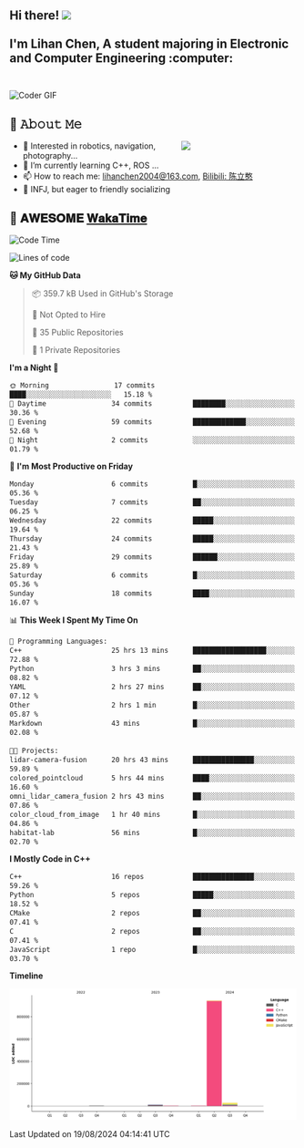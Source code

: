 <h2 align="left">
 <abc>
  <br>Hi there! <img src="https://user-images.githubusercontent.com/42378118/110234147-e3259600-7f4e-11eb-95be-0c4047144dea.gif" width="30"><br>
  <br> I'm Lihan Chen, A student majoring in Electronic and Computer Engineering :computer:<br>
  <br>
 </abc>
</h2>

<img align="center" src="https://media.giphy.com/media/SWoSkN6DxTszqIKEqv/giphy.gif" alt="Coder GIF" width="500">

## :book: 𝙰𝚋𝚘𝚞𝚝 𝙼𝚎

<img align="right" width="40%" src="https://github-readme-stats.vercel.app/api?username=LihanChen2004&show_icons=true&icon_color=CE1D2D&text_color=718096&bg_color=ffffff&hide_title=true" />

- 🌟 Interested in robotics, navigation, photography...
- 🌱 I’m currently learning C++, ROS ... 
- 📫 How to reach me: lihanchen2004@163.com, [Bilibili: 陈立憨](https://space.bilibili.com/170786212)
- 👯 INFJ, but eager to friendly socializing

## 📜 𝐀𝐖𝐄𝐒𝐎𝐌𝐄 [𝐖𝐚𝐤𝐚𝐓𝐢𝐦𝐞](https://github.com/anmol098/waka-readme-stats)

<!--START_SECTION:waka-->
![Code Time](http://img.shields.io/badge/Code%20Time-56%20hrs%2015%20mins-blue)

![Lines of code](https://img.shields.io/badge/From%20Hello%20World%20I%27ve%20Written-983.8%20thousand%20lines%20of%20code-blue)

**🐱 My GitHub Data** 

> 📦 359.7 kB Used in GitHub's Storage 
 > 
> 🚫 Not Opted to Hire
 > 
> 📜 35 Public Repositories 
 > 
> 🔑 1 Private Repositories 
 > 
**I'm a Night 🦉** 

```text
🌞 Morning                17 commits          ████░░░░░░░░░░░░░░░░░░░░░   15.18 % 
🌆 Daytime                34 commits          ████████░░░░░░░░░░░░░░░░░   30.36 % 
🌃 Evening                59 commits          █████████████░░░░░░░░░░░░   52.68 % 
🌙 Night                  2 commits           ░░░░░░░░░░░░░░░░░░░░░░░░░   01.79 % 
```
📅 **I'm Most Productive on Friday** 

```text
Monday                   6 commits           █░░░░░░░░░░░░░░░░░░░░░░░░   05.36 % 
Tuesday                  7 commits           ██░░░░░░░░░░░░░░░░░░░░░░░   06.25 % 
Wednesday                22 commits          █████░░░░░░░░░░░░░░░░░░░░   19.64 % 
Thursday                 24 commits          █████░░░░░░░░░░░░░░░░░░░░   21.43 % 
Friday                   29 commits          ██████░░░░░░░░░░░░░░░░░░░   25.89 % 
Saturday                 6 commits           █░░░░░░░░░░░░░░░░░░░░░░░░   05.36 % 
Sunday                   18 commits          ████░░░░░░░░░░░░░░░░░░░░░   16.07 % 
```


📊 **This Week I Spent My Time On** 

```text
💬 Programming Languages: 
C++                      25 hrs 13 mins      ██████████████████░░░░░░░   72.88 % 
Python                   3 hrs 3 mins        ██░░░░░░░░░░░░░░░░░░░░░░░   08.82 % 
YAML                     2 hrs 27 mins       ██░░░░░░░░░░░░░░░░░░░░░░░   07.12 % 
Other                    2 hrs 1 min         █░░░░░░░░░░░░░░░░░░░░░░░░   05.87 % 
Markdown                 43 mins             █░░░░░░░░░░░░░░░░░░░░░░░░   02.08 % 

🐱‍💻 Projects: 
lidar-camera-fusion      20 hrs 43 mins      ███████████████░░░░░░░░░░   59.89 % 
colored_pointcloud       5 hrs 44 mins       ████░░░░░░░░░░░░░░░░░░░░░   16.60 % 
omni_lidar_camera_fusion 2 hrs 43 mins       ██░░░░░░░░░░░░░░░░░░░░░░░   07.86 % 
color_cloud_from_image   1 hr 40 mins        █░░░░░░░░░░░░░░░░░░░░░░░░   04.86 % 
habitat-lab              56 mins             █░░░░░░░░░░░░░░░░░░░░░░░░   02.70 % 
```

**I Mostly Code in C++** 

```text
C++                      16 repos            ███████████████░░░░░░░░░░   59.26 % 
Python                   5 repos             █████░░░░░░░░░░░░░░░░░░░░   18.52 % 
CMake                    2 repos             ██░░░░░░░░░░░░░░░░░░░░░░░   07.41 % 
C                        2 repos             ██░░░░░░░░░░░░░░░░░░░░░░░   07.41 % 
JavaScript               1 repo              █░░░░░░░░░░░░░░░░░░░░░░░░   03.70 % 
```



**Timeline**

![Lines of Code chart](https://raw.githubusercontent.com/LihanChen2004/LihanChen2004/main/assets/bar_graph.png)


 Last Updated on 19/08/2024 04:14:41 UTC
<!--END_SECTION:waka-->

<!--
**LihanChen2004/LihanChen2004** is a ✨ _special_ ✨ repository because its `README.md` (this file) appears on your GitHub profile.

Here are some ideas to get you started:

- 🔭 I’m currently working on ...
- 🌱 I’m currently learning ...
- 👯 I’m looking to collaborate on ...
- 🤔 I’m looking for help with ...
- 💬 Ask me about ...
- 📫 How to reach me: ...
- 😄 Pronouns: ...
- ⚡ Fun fact: ...
-->
